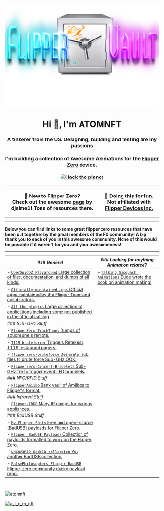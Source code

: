 ![Header](Images/mainheader.png)

<h1 align="center">Hi 👋, I'm ATOMNFT</h1>
<h3 align="center">A tinkerer from the US. Designing, building and testing are my passions</h3>



<h3 align="center">
  I'm building a collection of Awesome Animations for the <a href="https://flipperzero.one">Flipper Zero</a> device.<br><br>
  <a href="#">
    <img src="https://img.shields.io/badge/Hack-The%20Planet-orange" alt="Hack the planet" height=24>
  </a>
</h3>

<table align="center">
<tr>
  <td>
    <h3 align="center">
    👋 New to Flipper Zero? <br>
    Check out the awesome <a href="https://github.com/djsime1/awesome-flipperzero">page</a> by djsime1! Tons of resources there.
    </h3>
  </td>
  <td>
    <h3 align="center">
    🚫 Doing this for fun. Not affiliated with<br>
    <a href="https://www.flipperdevices.com/">Flipper Devices Inc.</a>
    </h3>
  </td>
</tr>
</table>


<hr>

<b>Below you can find links to some great flipper zero resources that have been put together by the great members of the F0 community!
A big thank you to each of you in this awesome community. None of this would be possible if it weren't for you and your awesomeness!</b>

<hr>

| ### *General*                                                                                                                                                     	| ### *Looking for anything Animation related?*                                                                                        	|
|-------------------------------------------------------------------------------------------------------------------------------------------------------------------	|-------------------------------------------------------------------------------------------------------------------------------	|
| - [`UberGuidoZ Playground` Large collection of files, documentation, and dumps of all kinds.](https://github.com/UberGuidoZ/Flipper)                              	| - [`Talking Sasquach Animations` Dude wrote the book on animation making!](https://github.com/skizzophrenic/Talking-Sasquach) 	|
| - [`Officially maintained apps` Official apps maintained by the Flipper Team and collaborators.](https://github.com/flipperdevices/flipperzero-good-faps)         	|                                                                                                                               	|
| - [`All the plugins` Large collection of applications including some not published in the official catalog](https://github.com/xMasterX/all-the-plugins/tree/dev) 	|                                                                                                                               	|
| ### *Sub-GHz Stuff*                                                                                                                                               	|                                                                                                                               	|
| - [`FlipperZero-TouchTunes` Dumps of TouchTune's remote.](https://github.com/jimilinuxguy/flipperzero-touchtunes)                                                 	|                                                                                                                               	|
| - [`T119 bruteforcer` Triggers Retekess T119 restaurant pagers.](https://github.com/xb8/t119bruteforcer)                                                          	|                                                                                                                               	|
| - [`flipperzero-bruteforce` Generate .sub files to brute force Sub-GHz OOK.](https://github.com/tobiabocchi/flipperzero-bruteforce)                               	|                                                                                                                               	|
| - [`Flipperzero-Concert-Bracelets` Sub-GHz file to trigger event LED bracelets.](https://github.com/MakeTotalSense/Flipper-Concert-bracelets)                     	|                                                                                                                               	|
| ### *NFC/RFID Stuff*                                                                                                                                              	|                                                                                                                               	|
| - [`FlipperAmiibo` Bank vault of Amiibos to Flipper's format.](https://github.com/Gioman101/FlipperAmiibo)                                                        	|                                                                                                                               	|
| ### *Infrared Stuff*                                                                                                                                              	|                                                                                                                               	|
| - [`Flipper-IRDB` Many IR dumps for various appliances.](https://github.com/logickworkshop/Flipper-IRDB)                                                          	|                                                                                                                               	|
| ### *BadUSB Stuff*                                                                                                                                                	|                                                                                                                               	|
| - [`My-Flipper-Shits` Free and open-source \[BadUSB\] payloads for Flipper Zero.](https://github.com/aleff-github/my-flipper-shits/)                              	|                                                                                                                               	|
| - [`Flipper BadUSB Payloads` Collection of payloads formatted to work on the Flipper Zero.](https://github.com/I-Am-Jakoby/Flipper-Zero-BadUSB)                   	|                                                                                                                               	|
| - [`UNC0V3R3D BadUSB collection` Yet another BadUSB collection.](https://github.com/UNC0V3R3D/Flipper_Zero-BadUsb)                                                	|                                                                                                                               	|
| - [`FalsePhilosophers Flipper BadUSB` Flipper zero community ducky payload repo.](https://github.com/FalsePhilosopher/badusb)                                     	|                                                                                                                               	|

<br>


<p align="left"> <img src="https://komarev.com/ghpvc/?username=atomnft&label=Profile%20views&color=0e75b6&style=flat" alt="atomnft" /> </p>
<p align="left"> <a href="https://twitter.com/a_t_o_m_nft" target="blank"><img src="https://img.shields.io/twitter/follow/a_t_o_m_nft?logo=twitter&style=for-the-badge" alt="a_t_o_m_nft" /></a> </p>

